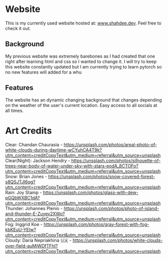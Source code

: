 # Website

This is my currently used website hosted at: www.shahdee.dev. Feel free to check it out.

## Background

My previous website was extremely barebones as I had created that one right after learning html and css so I wanted to change it. I will try to keep this website constantly updated but I am currently trying to learn pytorch so no new features will added for a whu

## Features 

The website has an dynamic changing background that changes depending on the weather of the user's current location. Easy access to all socials at all times.

# Art Credits
Clear: Chandan Chaurasia - https://unsplash.com/photos/areal-photo-of-white-clouds-during-daytime-wCYuhCA4T9k?utm_content=creditCopyText&utm_medium=referral&utm_source=unsplash
Clear(Night): Jackson Hendry - https://unsplash.com/photos/silhouette-of-trees-near-body-of-water-under-sky-with-stars-eodA_8CTOFo?utm_content=creditCopyText&utm_medium=referral&utm_source=unsplash
Snow: Brian Jones - https://unsplash.com/photos/snow-covered-forest-s8QSJTJI6qg?utm_content=creditCopyText&utm_medium=referral&utm_source=unsplash
Rain: Joy Stamp - https://unsplash.com/photos/glass-with-dew-pGQbWXBC1dA?utm_content=creditCopyText&utm_medium=referral&utm_source=unsplash
Thunder: Johannes Plenio - https://unsplash.com/photos/photo-of-island-and-thunder-E-Zuyev2XWo?utm_content=creditCopyText&utm_medium=referral&utm_source=unsplash
Fog: Inggrid Koe - https://unsplash.com/photos/gray-forest-with-fog-kbKEuU-YEIw?utm_content=creditCopyText&utm_medium=referral&utm_source=unsplash
Cloudy: Daria Nepriakhina 🇺🇦 - https://unsplash.com/photos/white-clouds-over-field-auMjWDfTFhI?utm_content=creditCopyText&utm_medium=referral&utm_source=unsplash
